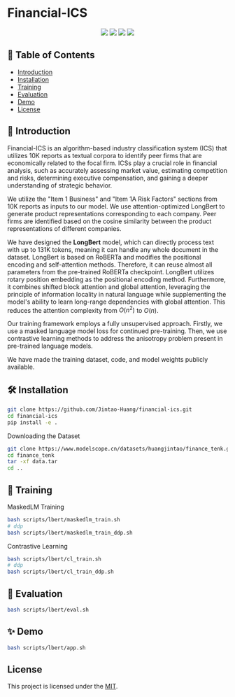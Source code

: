 # Financial-ICS

<p align="center">
<img src="https://img.shields.io/badge/python-%E2%89%A53.8-5be.svg">
<img src="https://img.shields.io/badge/pytorch-%E2%89%A51.12%20%7C%20%E2%89%A52.0-orange.svg">
<a href="https://github.com/Jintao-Huang/financial-ics/blob/main/LICENSE"><img src="https://img.shields.io/github/license/Jintao-Huang/financial-ics"></a>
<a href="https://github.com/Jintao-Huang/financial-ics/"><img src="https://img.shields.io/badge/financial--ics-Build from source-6FEBB9.svg"></a>
</p>

## 📖 Table of Contents
- [Introduction](#-introduction)
- [Installation](#-installation)
- [Training](#-training)
- [Evaluation](#-evaluation)
- [Demo](#-demo)
- [License](#license)


## 📝 Introduction
Financial-ICS is an algorithm-based industry classification system (ICS) that utilizes 10K reports as textual corpora to identify peer firms that are economically related to the focal firm. ICSs play a crucial role in financial analysis, such as accurately assessing market value, estimating competition and risks, determining executive compensation, and gaining a deeper understanding of strategic behavior.

We utilize the "Item 1 Business" and "Item 1A Risk Factors" sections from 10K reports as inputs to our model. We use attention-optimized LongBert to generate product representations corresponding to each company. Peer firms are identified based on the cosine similarity between the product representations of different companies.

We have designed the **LongBert** model, which can directly process text with up to 131K tokens, meaning it can handle any whole document in the dataset. LongBert is based on RoBERTa and modifies the positional encoding and self-attention methods. Therefore, it can reuse almost all parameters from the pre-trained RoBERTa checkpoint. LongBert utilizes rotary position embedding as the positional encoding method. Furthermore, it combines shifted block attention and global attention, leveraging the principle of information locality in natural language while supplementing the model's ability to learn long-range dependencies with global attention. This reduces the attention complexity from $O(n^2)$ to $O(n)$.

Our training framework employs a fully unsupervised approach. Firstly, we use a masked language model loss for continued pre-training. Then, we use contrastive learning methods to address the anisotropy problem present in pre-trained language models.

We have made the training dataset, code, and model weights publicly available.


## 🛠️ Installation
```bash
git clone https://github.com/Jintao-Huang/financial-ics.git
cd financial-ics
pip install -e .
```

Downloading the Dataset

```bash
git clone https://www.modelscope.cn/datasets/huangjintao/finance_tenk.git
cd finance_tenk
tar -xf data.tar
cd ..
```


## 🚀 Training
MaskedLM Training

```bash
bash scripts/lbert/maskedlm_train.sh
# ddp
bash scripts/lbert/maskedlm_train_ddp.sh
```

Contrastive Learning

```bash
bash scripts/lbert/cl_train.sh
# ddp
bash scripts/lbert/cl_train_ddp.sh
```

## 🎯 Evaluation

```bash
bash scripts/lbert/eval.sh
```

## ✨ Demo

```bash
bash scripts/lbert/app.sh
```

## License

This project is licensed under the [MIT](https://github.com/Jintao-Huang/financial-ics/blob/master/LICENSE).

